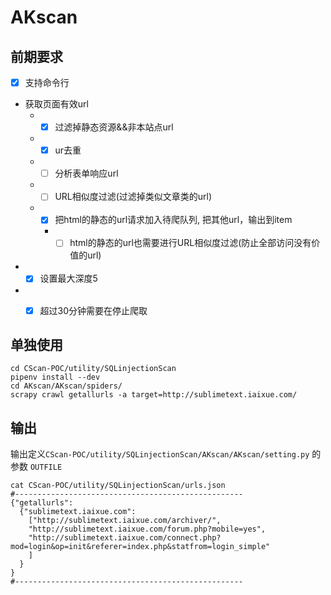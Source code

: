 
# AKscan
## 前期要求

- [x] 支持命令行
- 获取页面有效url
  - - [x] 过滤掉静态资源&&非本站点url
  - - [x] ur去重
  - - [ ] 分析表单响应url
  - - [ ] URL相似度过滤(过滤掉类似文章类的url)
  - - [x] 把html的静态的url请求加入待爬队列, 把其他url，输出到item
  	- - [ ]  html的静态的url也需要进行URL相似度过滤(防止全部访问没有价值的url)
- - [x] 设置最大深度5
- - [x] 超过30分钟需要在停止爬取



## 单独使用
```shell
cd CScan-POC/utility/SQLinjectionScan
pipenv install --dev
cd AKscan/AKscan/spiders/
scrapy crawl getallurls -a target=http://sublimetext.iaixue.com/
```

## 输出
输出定义`CScan-POC/utility/SQLinjectionScan/AKscan/AKscan/setting.py` 的参数 `OUTFILE`

```shell
cat CScan-POC/utility/SQLinjectionScan/urls.json
#---------------------------------------------------
{"getallurls":
  {"sublimetext.iaixue.com":
    ["http://sublimetext.iaixue.com/archiver/",
    "http://sublimetext.iaixue.com/forum.php?mobile=yes",
    "http://sublimetext.iaixue.com/connect.php?mod=login&op=init&referer=index.php&statfrom=login_simple"
    ]
  }
}
#---------------------------------------------------
```